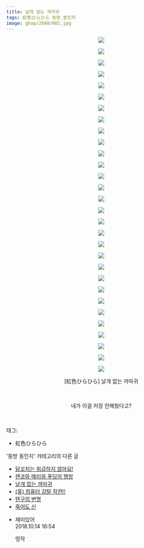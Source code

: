 ```yaml
---
title: 날개 없는 까마귀
tags: 虹色ひらひら 동방_동인지
image: ghap/2680/001.jpg
---
```

<div class="article">
<p style="text-align: center; clear: none; float: none;"><img src="{{ site.nasurl }}/ghap/2680/001.jpg"/></p>
<p style="text-align: center; clear: none; float: none;"><img src="{{ site.nasurl }}/ghap/2680/002.jpg"/></p>
<p style="text-align: center; clear: none; float: none;"><img src="{{ site.nasurl }}/ghap/2680/003.jpg"/></p>
<p style="text-align: center; clear: none; float: none;"><img src="{{ site.nasurl }}/ghap/2680/004.jpg"/></p>
<p style="text-align: center; clear: none; float: none;"><img src="{{ site.nasurl }}/ghap/2680/005.jpg"/></p>
<p style="text-align: center; clear: none; float: none;"><img src="{{ site.nasurl }}/ghap/2680/006.jpg"/></p>
<p style="text-align: center; clear: none; float: none;"><img src="{{ site.nasurl }}/ghap/2680/007.jpg"/></p>
<p style="text-align: center; clear: none; float: none;"><img src="{{ site.nasurl }}/ghap/2680/008.jpg"/></p>
<p style="text-align: center; clear: none; float: none;"><img src="{{ site.nasurl }}/ghap/2680/009.jpg"/></p>
<p style="text-align: center; clear: none; float: none;"><img src="{{ site.nasurl }}/ghap/2680/010.jpg"/></p>
<p style="text-align: center; clear: none; float: none;"><img src="{{ site.nasurl }}/ghap/2680/011.jpg"/></p>
<p style="text-align: center; clear: none; float: none;"><img src="{{ site.nasurl }}/ghap/2680/012.jpg"/></p>
<p style="text-align: center; clear: none; float: none;"><img src="{{ site.nasurl }}/ghap/2680/013.jpg"/></p>
<p style="text-align: center; clear: none; float: none;"><img src="{{ site.nasurl }}/ghap/2680/014.jpg"/></p>
<p style="text-align: center; clear: none; float: none;"><img src="{{ site.nasurl }}/ghap/2680/015.jpg"/></p>
<p style="text-align: center; clear: none; float: none;"><img src="{{ site.nasurl }}/ghap/2680/016.jpg"/></p>
<p style="text-align: center; clear: none; float: none;"><img src="{{ site.nasurl }}/ghap/2680/017.jpg"/></p>
<p style="text-align: center; clear: none; float: none;"><img src="{{ site.nasurl }}/ghap/2680/018.jpg"/></p>
<p style="text-align: center; clear: none; float: none;"><img src="{{ site.nasurl }}/ghap/2680/019.jpg"/></p>
<p style="text-align: center; clear: none; float: none;"><img src="{{ site.nasurl }}/ghap/2680/020.jpg"/></p>
<p style="text-align: center; clear: none; float: none;"><img src="{{ site.nasurl }}/ghap/2680/021.jpg"/></p>
<p style="text-align: center; clear: none; float: none;"><img src="{{ site.nasurl }}/ghap/2680/022.jpg"/></p>
<p style="text-align: center; clear: none; float: none;"><img src="{{ site.nasurl }}/ghap/2680/023.jpg"/></p>
<p style="text-align: center; clear: none; float: none;"><img src="{{ site.nasurl }}/ghap/2680/024.jpg"/></p>
<p style="text-align: center; clear: none; float: none;"><img src="{{ site.nasurl }}/ghap/2680/025.jpg"/></p>
<p style="text-align: center; clear: none; float: none;"><img src="{{ site.nasurl }}/ghap/2680/026.jpg"/></p>
<p style="text-align: center; clear: none; float: none;"><img src="{{ site.nasurl }}/ghap/2680/027.jpg"/></p>
<p style="text-align: center; clear: none; float: none;"><img src="{{ site.nasurl }}/ghap/2680/028.jpg"/></p>
<p style="text-align: center; clear: none; float: none;"><img src="{{ site.nasurl }}/ghap/2680/029.jpg"/></p>
<p style="text-align: center; clear: none; float: none;"><img src="{{ site.nasurl }}/ghap/2680/030.jpg"/></p>
<p style="text-align: center; clear: none; float: none;">[虹色ひらひら] 날개 없는 까마귀</p>
<p style="text-align: center; clear: none; float: none;"><br/></p>
<p style="text-align: center; clear: none; float: none;">내가 이걸 저장 안해뒀다고?</p>
<p><br/></p>
</div><div class="tagTrail">
<p>태그: </p>
<ul>
<li>虹色ひらひら</li>
</ul>
</div><div class="another">
<p>'동방 동인지' 카테고리의 다른 글</p>
<ul>
<li><a href="/2016-10-26-ghap_2684">닭꼬치는 취급하지 않아요!</a></li>
<li><a href="/2016-10-26-ghap_2683">렌코와 메리와 푸딩의 행방</a></li>
<li><a href="/2016-10-25-ghap_2680">날개 없는 까마귀</a></li>
<li><a href="/2016-10-25-ghap_2679">(홍) 컴퓨터 강탈 작전!!</a></li>
<li><a href="/2016-10-25-ghap_2678">텐구의 변명</a></li>
<li><a href="/2016-10-24-ghap_2677">죽어도 신</a></li>
</ul>
</div><div class="cb_module cb_fluid">
<div class="cb_wrt cb_profile">
<div class="comment">
<ul>
<li class="cb_thumb_off" id="comment15354860">
<div class="cb_comment_area">
<div class="cb_info_area">
<div class="cb_section">
<span class="cb_nick_name">재미있어</span>
</div>
<div class="cb_section">
<span class="cb_date">2018.10.14 16:54 </span>
</div>
</div>
<div class="cb_dsc_comment">
<p class="cb_dsc">
											띵작
										</p>
</div>
</div></li>
</ul>
</div>
</div><!-- commentList close -->
</div>
